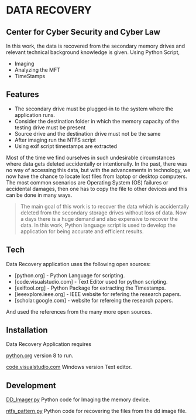 # DATA RECOVERY
## Center for Cyber Security and Cyber Law

In this work, the data is recovered from the secondary memory drives and relevant technical background knowledge is given.
Using Python Script,
- Imaging
- Analyzing the MFT
- TimeStamps

## Features

- The secondary drive must be plugged-in to the system where the application runs.
- Consider the destination folder in which the memory capacity of the testing drive must be present
- Source drive and the destination drive must not be the same 
- After imaging run the NTFS script
- Using exif script timestamps are extracted

Most of the time we find ourselves in such undesirable circumstances where data gets deleted accidentally or intentionally. In the past, there was no way of accessing this data, but with the advancements in technology, we now have the chance to locate lost files from laptop or desktop computers. The most common scenarios are Operating System (OS) failures or accidental damages, then one has to copy the file to other devices and this can be done in many ways.


> The main goal of this work is to recover the data which is accidentally deleted from the secondary storage drives without loss of data. Now a days there is a huge demand and also expensive to recover the data. In this work, Python language script is used to develop the application for being accurate and efficient results.

## Tech

Data Recovery application uses the following open sources:

- [python.org] - Python Language for scripting.
- [code.visualstudio.com] - Text Editor used for python scripting.
- [exiftool.org] - Python Package for extracting the Timestamps.
- [ieeexplore.ieee.org] - IEEE website for refering the research papers.
- [scholar.google.com] - website for refereing the research papers.

And used the references from the many more open sources.

## Installation

Data Recovery Application requires 

[python.org](www.python.org) version 8 to run.

[code.visualstudio.com](https://code.visualstudio.com/) Windows version Text editor.              

## Development
[DD_Imager.py](https://drive.google.com/file/d/1J4mPRt0diSIyHlQ0Q6iASRZs4ixTKxQ-/view?usp=sharing) Python code for Imaging the memory device.

[ntfs_pattern.py](https://drive.google.com/file/d/13PYXC7GluImiUHeFPhJjB0C3juKYqu-y/view?usp=sharing) Python code for recovering the files from the dd image file.
